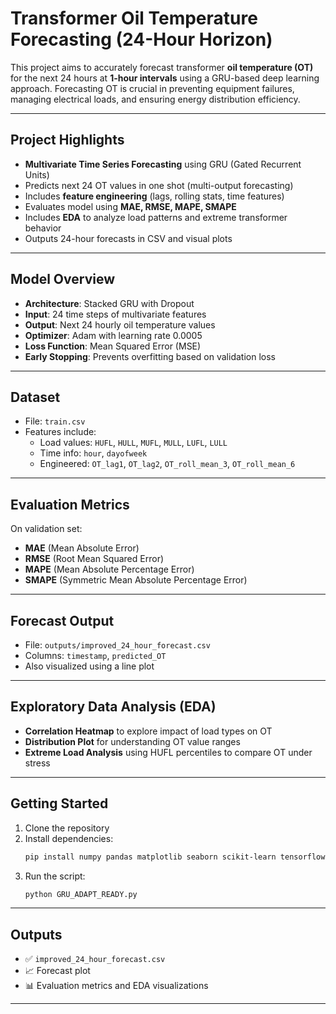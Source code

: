 # Transformer Oil Temperature Forecasting (24-Hour Horizon)

This project aims to accurately forecast transformer **oil temperature (OT)** for the next 24 hours at **1-hour intervals** using a GRU-based deep learning approach. Forecasting OT is crucial in preventing equipment failures, managing electrical loads, and ensuring energy distribution efficiency.

---

##  Project Highlights

- **Multivariate Time Series Forecasting** using GRU (Gated Recurrent Units)  
-  Predicts next 24 OT values in one shot (multi-output forecasting)  
- Includes **feature engineering** (lags, rolling stats, time features)  
- Evaluates model using **MAE, RMSE, MAPE, SMAPE**  
- Includes **EDA** to analyze load patterns and extreme transformer behavior  
- Outputs 24-hour forecasts in CSV and visual plots

---

## Model Overview

- **Architecture**: Stacked GRU with Dropout  
- **Input**: 24 time steps of multivariate features  
- **Output**: Next 24 hourly oil temperature values  
- **Optimizer**: Adam with learning rate 0.0005  
- **Loss Function**: Mean Squared Error (MSE)  
- **Early Stopping**: Prevents overfitting based on validation loss

---

## Dataset

- File: `train.csv`  
- Features include:
  - Load values: `HUFL`, `HULL`, `MUFL`, `MULL`, `LUFL`, `LULL`
  - Time info: `hour`, `dayofweek`
  - Engineered: `OT_lag1`, `OT_lag2`, `OT_roll_mean_3`, `OT_roll_mean_6`

---

##  Evaluation Metrics

On validation set:

- **MAE** (Mean Absolute Error)  
- **RMSE** (Root Mean Squared Error)  
- **MAPE** (Mean Absolute Percentage Error)  
- **SMAPE** (Symmetric Mean Absolute Percentage Error)

---

##  Forecast Output

- File: `outputs/improved_24_hour_forecast.csv`  
- Columns: `timestamp`, `predicted_OT`  
- Also visualized using a line plot

---

##  Exploratory Data Analysis (EDA)

- **Correlation Heatmap** to explore impact of load types on OT  
- **Distribution Plot** for understanding OT value ranges  
- **Extreme Load Analysis** using HUFL percentiles to compare OT under stress

---

##  Getting Started

1. Clone the repository  
2. Install dependencies:  
   ```bash
   pip install numpy pandas matplotlib seaborn scikit-learn tensorflow
   ```
3. Run the script:  
   ```bash
   python GRU_ADAPT_READY.py
   ```

---

##  Outputs

- ✅ `improved_24_hour_forecast.csv`  
- 📈 Forecast plot  
- 📊 Evaluation metrics and EDA visualizations

---






